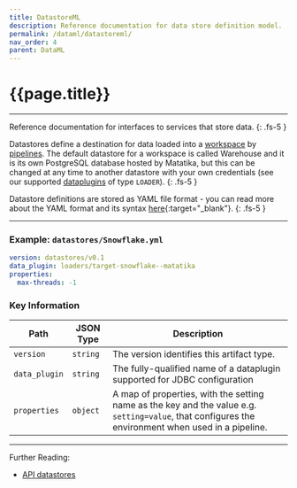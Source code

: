 ```yaml
---
title: DatastoreML
description: Reference documentation for data store definition model.
permalink: /dataml/datastoreml/
nav_order: 4
parent: DataML
---
```


# {{page.title}}

---

Reference documentation for interfaces to services that store data.
{: .fs-5 }

Datastores define a destination for data loaded into a [workspace]({{site.baseurl}}/api/resources/workspaces) by [pipelines]({{site.baseurl}}/api/resources/pipelines). The default datastore for a workspace is called Warehouse and it is its own PostgreSQL database hosted by Matatika, but this can be changed at any time to another datastore with your own credentials (see our supported [dataplugins]({{site.baseurl}}/api/resources/dataplugins) of type `LOADER`).
{: .fs-5 }

Datastore definitions are stored as YAML file format - you can read more about the YAML format and its syntax [here](https://yaml.org/){:target="_blank"}.
{: .fs-5 }

---

### Example: `datastores/Snowflake.yml`

```yaml
version: datastores/v0.1
data_plugin: loaders/target-snowflake--matatika
properties:
  max-threads: -1
```

### Key Information

Path | JSON Type | Description
---- | --------- | -----------
`version`         | `string` | The version identifies this artifact type.
`data_plugin`     | `string` | The fully-qualified name of a dataplugin supported for JDBC configuration
`properties`      | `object` | A map of properties, with the setting name as the key and the value e.g. `setting=value`, that configures the environment when used in a pipeline.


---

Further Reading: 

- [API datastores]({{site.baseurl}}/api/resources/datastores)
